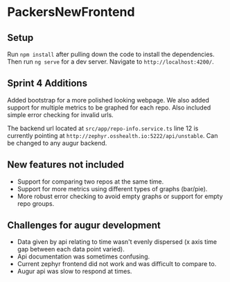 # PackersNewFrontend

## Setup

Run `npm install` after pulling down the code to install the dependencies. Then run `ng serve` for a dev server. Navigate to `http://localhost:4200/`.

## Sprint 4 Additions

Added bootstrap for a more polished looking webpage. We also added support for multiple metrics to be graphed for each repo. Also included simple error checking for
invalid urls.

The backend url located at `src/app/repo-info.service.ts` line 12 is currently pointing at `http://zephyr.osshealth.io:5222/api/unstable`. 
Can be changed to any augur backend.

## New features not included

- Support for comparing two repos at the same time.
- Support for more metrics using different types of graphs (bar/pie).
- More robust error checking to avoid empty graphs or support for empty repo groups.

## Challenges for augur development

- Data given by api relating to time wasn't evenly dispersed (x axis time gap between each data point varied).
- Api documentation was sometimes confusing.
- Current zephyr frontend did not work and was difficult to compare to.
- Augur api was slow to respond at times.